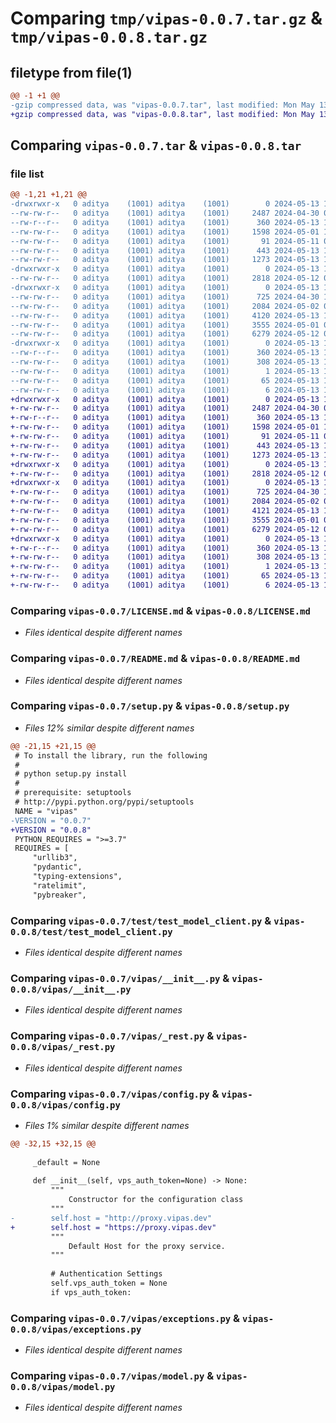 # Comparing `tmp/vipas-0.0.7.tar.gz` & `tmp/vipas-0.0.8.tar.gz`

## filetype from file(1)

```diff
@@ -1 +1 @@
-gzip compressed data, was "vipas-0.0.7.tar", last modified: Mon May 13 12:04:34 2024, max compression
+gzip compressed data, was "vipas-0.0.8.tar", last modified: Mon May 13 13:48:50 2024, max compression
```

## Comparing `vipas-0.0.7.tar` & `vipas-0.0.8.tar`

### file list

```diff
@@ -1,21 +1,21 @@
-drwxrwxr-x   0 aditya    (1001) aditya    (1001)        0 2024-05-13 12:04:34.135311 vipas-0.0.7/
--rw-rw-r--   0 aditya    (1001) aditya    (1001)     2487 2024-04-30 05:46:43.000000 vipas-0.0.7/LICENSE.md
--rw-r--r--   0 aditya    (1001) aditya    (1001)      360 2024-05-13 12:04:34.135311 vipas-0.0.7/PKG-INFO
--rw-rw-r--   0 aditya    (1001) aditya    (1001)     1598 2024-05-01 12:56:58.000000 vipas-0.0.7/README.md
--rw-rw-r--   0 aditya    (1001) aditya    (1001)       91 2024-05-11 09:29:37.000000 vipas-0.0.7/pyproject.toml
--rw-rw-r--   0 aditya    (1001) aditya    (1001)      443 2024-05-13 12:04:34.135311 vipas-0.0.7/setup.cfg
--rw-rw-r--   0 aditya    (1001) aditya    (1001)     1273 2024-05-13 12:04:13.000000 vipas-0.0.7/setup.py
-drwxrwxr-x   0 aditya    (1001) aditya    (1001)        0 2024-05-13 12:04:34.135311 vipas-0.0.7/test/
--rw-rw-r--   0 aditya    (1001) aditya    (1001)     2818 2024-05-12 09:48:23.000000 vipas-0.0.7/test/test_model_client.py
-drwxrwxr-x   0 aditya    (1001) aditya    (1001)        0 2024-05-13 12:04:34.135311 vipas-0.0.7/vipas/
--rw-rw-r--   0 aditya    (1001) aditya    (1001)      725 2024-04-30 15:42:34.000000 vipas-0.0.7/vipas/__init__.py
--rw-rw-r--   0 aditya    (1001) aditya    (1001)     2084 2024-05-02 09:27:49.000000 vipas-0.0.7/vipas/_rest.py
--rw-rw-r--   0 aditya    (1001) aditya    (1001)     4120 2024-05-13 12:04:00.000000 vipas-0.0.7/vipas/config.py
--rw-rw-r--   0 aditya    (1001) aditya    (1001)     3555 2024-05-01 08:36:27.000000 vipas-0.0.7/vipas/exceptions.py
--rw-rw-r--   0 aditya    (1001) aditya    (1001)     6279 2024-05-12 09:47:51.000000 vipas-0.0.7/vipas/model.py
-drwxrwxr-x   0 aditya    (1001) aditya    (1001)        0 2024-05-13 12:04:34.135311 vipas-0.0.7/vipas.egg-info/
--rw-r--r--   0 aditya    (1001) aditya    (1001)      360 2024-05-13 12:04:34.000000 vipas-0.0.7/vipas.egg-info/PKG-INFO
--rw-rw-r--   0 aditya    (1001) aditya    (1001)      308 2024-05-13 12:04:34.000000 vipas-0.0.7/vipas.egg-info/SOURCES.txt
--rw-rw-r--   0 aditya    (1001) aditya    (1001)        1 2024-05-13 12:04:34.000000 vipas-0.0.7/vipas.egg-info/dependency_links.txt
--rw-rw-r--   0 aditya    (1001) aditya    (1001)       65 2024-05-13 12:04:34.000000 vipas-0.0.7/vipas.egg-info/requires.txt
--rw-rw-r--   0 aditya    (1001) aditya    (1001)        6 2024-05-13 12:04:34.000000 vipas-0.0.7/vipas.egg-info/top_level.txt
+drwxrwxr-x   0 aditya    (1001) aditya    (1001)        0 2024-05-13 13:48:50.738830 vipas-0.0.8/
+-rw-rw-r--   0 aditya    (1001) aditya    (1001)     2487 2024-04-30 05:46:43.000000 vipas-0.0.8/LICENSE.md
+-rw-r--r--   0 aditya    (1001) aditya    (1001)      360 2024-05-13 13:48:50.738830 vipas-0.0.8/PKG-INFO
+-rw-rw-r--   0 aditya    (1001) aditya    (1001)     1598 2024-05-01 12:56:58.000000 vipas-0.0.8/README.md
+-rw-rw-r--   0 aditya    (1001) aditya    (1001)       91 2024-05-11 09:29:37.000000 vipas-0.0.8/pyproject.toml
+-rw-rw-r--   0 aditya    (1001) aditya    (1001)      443 2024-05-13 13:48:50.738830 vipas-0.0.8/setup.cfg
+-rw-rw-r--   0 aditya    (1001) aditya    (1001)     1273 2024-05-13 13:48:13.000000 vipas-0.0.8/setup.py
+drwxrwxr-x   0 aditya    (1001) aditya    (1001)        0 2024-05-13 13:48:50.734831 vipas-0.0.8/test/
+-rw-rw-r--   0 aditya    (1001) aditya    (1001)     2818 2024-05-12 09:48:23.000000 vipas-0.0.8/test/test_model_client.py
+drwxrwxr-x   0 aditya    (1001) aditya    (1001)        0 2024-05-13 13:48:50.738830 vipas-0.0.8/vipas/
+-rw-rw-r--   0 aditya    (1001) aditya    (1001)      725 2024-04-30 15:42:34.000000 vipas-0.0.8/vipas/__init__.py
+-rw-rw-r--   0 aditya    (1001) aditya    (1001)     2084 2024-05-02 09:27:49.000000 vipas-0.0.8/vipas/_rest.py
+-rw-rw-r--   0 aditya    (1001) aditya    (1001)     4121 2024-05-13 13:47:59.000000 vipas-0.0.8/vipas/config.py
+-rw-rw-r--   0 aditya    (1001) aditya    (1001)     3555 2024-05-01 08:36:27.000000 vipas-0.0.8/vipas/exceptions.py
+-rw-rw-r--   0 aditya    (1001) aditya    (1001)     6279 2024-05-12 09:47:51.000000 vipas-0.0.8/vipas/model.py
+drwxrwxr-x   0 aditya    (1001) aditya    (1001)        0 2024-05-13 13:48:50.738830 vipas-0.0.8/vipas.egg-info/
+-rw-r--r--   0 aditya    (1001) aditya    (1001)      360 2024-05-13 13:48:50.000000 vipas-0.0.8/vipas.egg-info/PKG-INFO
+-rw-rw-r--   0 aditya    (1001) aditya    (1001)      308 2024-05-13 13:48:50.000000 vipas-0.0.8/vipas.egg-info/SOURCES.txt
+-rw-rw-r--   0 aditya    (1001) aditya    (1001)        1 2024-05-13 13:48:50.000000 vipas-0.0.8/vipas.egg-info/dependency_links.txt
+-rw-rw-r--   0 aditya    (1001) aditya    (1001)       65 2024-05-13 13:48:50.000000 vipas-0.0.8/vipas.egg-info/requires.txt
+-rw-rw-r--   0 aditya    (1001) aditya    (1001)        6 2024-05-13 13:48:50.000000 vipas-0.0.8/vipas.egg-info/top_level.txt
```

### Comparing `vipas-0.0.7/LICENSE.md` & `vipas-0.0.8/LICENSE.md`

 * *Files identical despite different names*

### Comparing `vipas-0.0.7/README.md` & `vipas-0.0.8/README.md`

 * *Files identical despite different names*

### Comparing `vipas-0.0.7/setup.py` & `vipas-0.0.8/setup.py`

 * *Files 12% similar despite different names*

```diff
@@ -21,15 +21,15 @@
 # To install the library, run the following
 #
 # python setup.py install
 #
 # prerequisite: setuptools
 # http://pypi.python.org/pypi/setuptools
 NAME = "vipas"
-VERSION = "0.0.7"
+VERSION = "0.0.8"
 PYTHON_REQUIRES = ">=3.7"
 REQUIRES = [
     "urllib3",
     "pydantic",
     "typing-extensions",
     "ratelimit",
     "pybreaker",
```

### Comparing `vipas-0.0.7/test/test_model_client.py` & `vipas-0.0.8/test/test_model_client.py`

 * *Files identical despite different names*

### Comparing `vipas-0.0.7/vipas/__init__.py` & `vipas-0.0.8/vipas/__init__.py`

 * *Files identical despite different names*

### Comparing `vipas-0.0.7/vipas/_rest.py` & `vipas-0.0.8/vipas/_rest.py`

 * *Files identical despite different names*

### Comparing `vipas-0.0.7/vipas/config.py` & `vipas-0.0.8/vipas/config.py`

 * *Files 1% similar despite different names*

```diff
@@ -32,15 +32,15 @@
 
     _default = None
 
     def __init__(self, vps_auth_token=None) -> None:
         """
             Constructor for the configuration class
         """
-        self.host = "http://proxy.vipas.dev" 
+        self.host = "https://proxy.vipas.dev" 
         """
             Default Host for the proxy service.
         """
 
         # Authentication Settings
         self.vps_auth_token = None
         if vps_auth_token:
```

### Comparing `vipas-0.0.7/vipas/exceptions.py` & `vipas-0.0.8/vipas/exceptions.py`

 * *Files identical despite different names*

### Comparing `vipas-0.0.7/vipas/model.py` & `vipas-0.0.8/vipas/model.py`

 * *Files identical despite different names*

